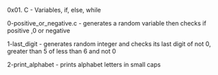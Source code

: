 0x01. C - Variables, if, else, while


0-positive_or_negative.c - generates a random variable then checks if positive ,0 or negative

1-last_digit - generates random integer and checks its last digit of not 0, greater than 5 of less than 6 and not 0

2-print_alphabet - prints alphabet letters in small caps

